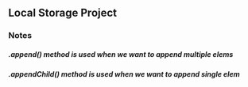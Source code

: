 ## Local Storage Project

### Notes

##### .append() method is used when we want to append multiple elems
##### .appendChild() method is used when we want to append single elem